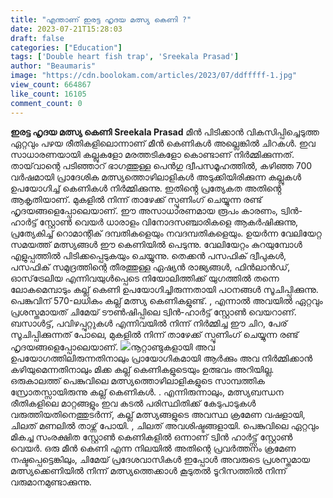 ```yaml
---
title: "എന്താണ് ഇരട്ട ഹൃദയ മത്സ്യ കെണി ?"
date: 2023-07-21T15:28:03
draft: false
categories: ["Education"]
tags: ['Double heart fish trap', 'Sreekala Prasad']
author: "Beaumaris"
image: "https://cdn.boolokam.com/articles/2023/07/ddfffff-1.jpg"
view_count: 664867
like_count: 16105
comment_count: 0
---
```


**ഇരട്ട ഹൃദയ മത്സ്യ കെണി** **Sreekala Prasad** മീൻ പിടിക്കാൻ വികസിപ്പിച്ചെടുത്ത ഏറ്റവും പഴയ രീതികളിലൊന്നാണ് മീൻ കെണികൾ അല്ലെങ്കിൽ ചിറകൾ. ഇവ സാധാരണയായി കല്ലുകളോ മരത്തടികളോ കൊണ്ടാണ് നിർമ്മിക്കുന്നത്. തായ്‌വാന്റെ പടിഞ്ഞാറ് ഭാഗത്തുള്ള പെൻഗു ദ്വീപസമൂഹത്തിൽ, കഴിഞ്ഞ 700 വർഷമായി പ്രാദേശിക മത്സ്യത്തൊഴിലാളികൾ അടുക്കിയിരിക്കുന്ന കല്ലുകൾ ഉപയോഗിച്ച് കെണികൾ നിർമ്മിക്കുന്നു. ഇതിൻ്റെ പ്രത്യേകത അതിൻ്റെ ആകൃതിയാണ്. മുകളിൽ നിന്ന് താഴേക്ക് സ്പൂണിംഗ് ചെയ്യുന്ന രണ്ട് ഹൃദയങ്ങളെപ്പോലെയാണ്. ഈ അസാധാരണമായ രൂപം കാരണം, ട്വിൻ-ഹാർട്ട് സ്റ്റോൺ വെയർ ധാരാളം വിനോദസഞ്ചാരികളെ ആകർഷിക്കുന്നു, പ്രത്യേകിച്ച് റൊമാന്റിക് ദമ്പതികളെയും നവദമ്പതികളെയും. [](https://cdn.boolokam.com/articles/2023/07/ddfffff-1.jpg)ഉയർന്ന വേലിയേറ്റ സമയത്ത് മത്സ്യങ്ങൾ ഈ കെണിയിൽ പെടുന്നു. വേലിയേറ്റം കുറയുമ്പോൾ എളുപ്പത്തിൽ പിടിക്കപ്പെടുകയും ചെയ്യുന്നു. തെക്കൻ പസഫിക് ദ്വീപുകൾ, പസഫിക് സമുദ്രത്തിന്റെ തീരത്തുള്ള ഏഷ്യൻ രാജ്യങ്ങൾ, ഫിൻലാൻഡ്, ഓസ്‌ട്രേലിയ എന്നിവയുൾപ്പെടെ നിയോലിത്തിക്ക് യുഗത്തിൽ തന്നെ ലോകമെമ്പാടും കല്ല് കെണി ഉപയോഗിച്ചിരുന്നതായി പഠനങ്ങൾ സൂചിപ്പിക്കുന്നു. പെങ്കുവിന് 570-ലധികം കല്ല് മത്സ്യ കെണികളുണ്ട്. , എന്നാൽ അവയിൽ ഏറ്റവും പ്രശസ്തമായത് ചിമേയ് ടൗൺഷിപ്പിലെ ട്വിൻ-ഹാർട്ട് സ്റ്റോൺ വെയറാണ്. ബസാൾട്ട്, പവിഴപ്പുറ്റുകൾ എന്നിവയിൽ നിന്ന് നിർമ്മിച്ച ഈ ചിറ, പേര് സൂചിപ്പിക്കുന്നത് പോലെ, മുകളിൽ നിന്ന് താഴേക്ക് സ്പൂണിംഗ് ചെയ്യുന്ന രണ്ട് ഹൃദയങ്ങളെപ്പോലെയാണ്. [![](https://cdn.boolokam.com/articles/2023/07/dddfffff.jpg)](https://cdn.boolokam.com/articles/2023/07/dddfffff.jpg)നൂറ്റാണ്ടുകളായി അവ ഉപയോഗത്തിലിരുന്നതിനാലും പ്രായോഗികമായി ആർക്കും അവ നിർമ്മിക്കാൻ കഴിയുമെന്നതിനാലും മിക്ക കല്ല് കെണികളുടെയും ഉത്ഭവം അറിയില്ല. ഒരുകാലത്ത് പെങ്കുവിലെ മത്സ്യത്തൊഴിലാളികളുടെ സാമ്പത്തിക സ്രോതസ്സായിരുന്നു കല്ല് കെണികൾ. . എന്നിരുന്നാലും, മത്സ്യബന്ധന രീതികളിലെ മാറ്റങ്ങളും ഇവ കടൽ പരിസ്ഥിതിക്ക് കേടുപാടുകൾ വരുത്തിയതിനെത്തുടർന്ന്, കല്ല് മത്സ്യങ്ങളുടെ അവസ്ഥ ക്രമേണ വഷളായി, ചിലത് മണലിൽ താഴ്ന്ന് പോയി. , ചിലത് അവശിഷ്ടങ്ങളായി. പെങ്കുവിലെ ഏറ്റവും മികച്ച സംരക്ഷിത സ്റ്റോൺ കെണികളിൽ ഒന്നാണ് ട്വിൻ ഹാർട്ട്സ് സ്റ്റോൺ വെയർ. ഒരു മീൻ കെണി എന്ന നിലയിൽ അതിന്റെ പ്രവർത്തനം ക്രമേണ നഷ്ടപ്പെട്ടെങ്കിലും, ചിമേയ് പ്രദേശവാസികൾ ഇപ്പോൾ അവരുടെ പ്രശസ്തമായ മത്സ്യക്കെണിയിൽ നിന്ന് മത്സ്യത്തെക്കാൾ കൂടുതൽ ടൂറിസത്തിൽ നിന്ന് വരുമാനമുണ്ടാക്കുന്നു.
